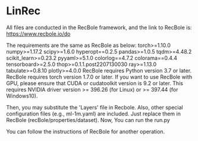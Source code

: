# LinRec

All files are conducted in the RecBole framework, and the link to RecBole is: https://www.recbole.io/do

The requirements are the same as RecBole as below:
torch>=1.10.0
numpy>=1.17.2
scipy>=1.6.0
hyperopt==0.2.5
pandas>=1.0.5
tqdm>=4.48.2
scikit_learn>=0.23.2
pyyaml>=5.1.0
colorlog==4.7.2
colorama==0.4.4
tensorboard>=2.5.0
thop>=0.1.1.post2207130030
ray>=1.13.0
tabulate>=0.8.10 
plotly>=4.0.0
RecBole requires Python version 3.7 or later.
RecBole requires torch version 1.7.0 or later. If you want to use RecBole with GPU,
please ensure that CUDA or cudatoolkit version is 9.2 or later.
This requires NVIDIA driver version >= 396.26 (for Linux) or >= 397.44 (for Windows10).

Then, you may substitute the 'Layers' file in Recbole. Also, other special configuration files (e.g., ml-1m.yaml) are included. Just replace them in RecBole (recBole/properties/dataset).
Now, You can run the run.py

You can follow the instructions of RecBole for another operation. 
